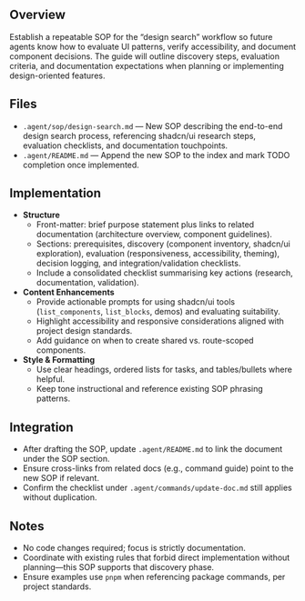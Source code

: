 ## Overview
Establish a repeatable SOP for the “design search” workflow so future agents know how to evaluate UI patterns, verify accessibility, and document component decisions. The guide will outline discovery steps, evaluation criteria, and documentation expectations when planning or implementing design-oriented features.

## Files
- `.agent/sop/design-search.md` — New SOP describing the end-to-end design search process, referencing shadcn/ui research steps, evaluation checklists, and documentation touchpoints.
- `.agent/README.md` — Append the new SOP to the index and mark TODO completion once implemented.

## Implementation
- **Structure**
  - Front-matter: brief purpose statement plus links to related documentation (architecture overview, component guidelines).
  - Sections: prerequisites, discovery (component inventory, shadcn/ui exploration), evaluation (responsiveness, accessibility, theming), decision logging, and integration/validation checklists.
  - Include a consolidated checklist summarising key actions (research, documentation, validation).
- **Content Enhancements**
  - Provide actionable prompts for using shadcn/ui tools (`list_components`, `list_blocks`, demos) and evaluating suitability.
  - Highlight accessibility and responsive considerations aligned with project design standards.
  - Add guidance on when to create shared vs. route-scoped components.
- **Style & Formatting**
  - Use clear headings, ordered lists for tasks, and tables/bullets where helpful.
  - Keep tone instructional and reference existing SOP phrasing patterns.

## Integration
- After drafting the SOP, update `.agent/README.md` to link the document under the SOP section.
- Ensure cross-links from related docs (e.g., command guide) point to the new SOP if relevant.
- Confirm the checklist under `.agent/commands/update-doc.md` still applies without duplication.

## Notes
- No code changes required; focus is strictly documentation.
- Coordinate with existing rules that forbid direct implementation without planning—this SOP supports that discovery phase.
- Ensure examples use `pnpm` when referencing package commands, per project standards.
